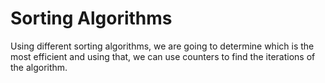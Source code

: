 # Sorting Algorithms


Using different sorting algorithms, we are going to determine which is the most efficient and using that, we can use counters to find the iterations of the algorithm.
